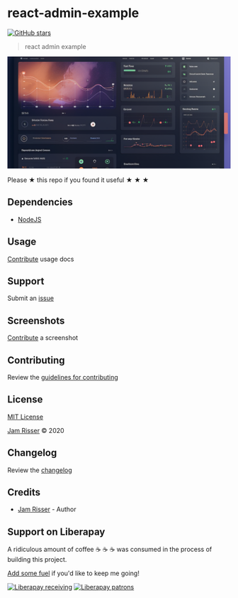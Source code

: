 # react-admin-example

[![GitHub stars](https://img.shields.io/github/stars/codejamninja/react-admin-example.svg?style=social&label=Stars)](https://github.com/codejamninja/react-admin-example)

> react admin example

![](assets/react-admin-example.png)

Please ★ this repo if you found it useful ★ ★ ★

## Dependencies

- [NodeJS](https://nodejs.org)

## Usage

[Contribute](https://github.com/codejamninja/react-admin-example/blob/master/CONTRIBUTING.md) usage docs

## Support

Submit an [issue](https://github.com/codejamninja/react-admin-example/issues/new)

## Screenshots

[Contribute](https://github.com/codejamninja/react-admin-example/blob/master/CONTRIBUTING.md) a screenshot

## Contributing

Review the [guidelines for contributing](https://github.com/codejamninja/react-admin-example/blob/master/CONTRIBUTING.md)

## License

[MIT License](https://github.com/codejamninja/react-admin-example/blob/master/LICENSE)

[Jam Risser](https://codejam.ninja) © 2020

## Changelog

Review the [changelog](https://github.com/codejamninja/react-admin-example/blob/master/CHANGELOG.md)

## Credits

- [Jam Risser](https://codejam.ninja) - Author

## Support on Liberapay

A ridiculous amount of coffee ☕ ☕ ☕ was consumed in the process of building this project.

[Add some fuel](https://liberapay.com/codejamninja/donate) if you'd like to keep me going!

[![Liberapay receiving](https://img.shields.io/liberapay/receives/codejamninja.svg?style=flat-square)](https://liberapay.com/codejamninja/donate)
[![Liberapay patrons](https://img.shields.io/liberapay/patrons/codejamninja.svg?style=flat-square)](https://liberapay.com/codejamninja/donate)
